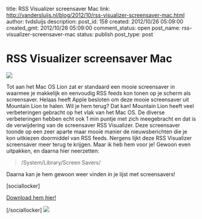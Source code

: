 title: RSS Visualizer screensaver Mac
link: http://vandersluijs.nl/blog/2012/10/rss-visualizer-screensaver-mac.html
author: tvdsluijs
description: 
post_id: 158
created: 2012/10/26 05:09:00
created_gmt: 2012/10/26 05:09:00
comment_status: open
post_name: rss-visualizer-screensaver-mac
status: publish
post_type: post

# RSS Visualizer screensaver Mac

![](/wp-content/uploads/2012/10/RSS-Visualizer-300x214.jpg)

Tot aan het Mac OS Lion zat er standaard een mooie screensaver in waarmee je makkelijk en eenvoudig RSS feeds kon tonen op je scherm als screensaver. Helaas heeft Apple besloten om deze mooie screensaver uit Mountain Lion te halen. Wil je hem terug? Dat kan! Mountain Lion heeft veel verbeteringen gebracht op het vlak van het Mac OS. De diverse verbeteringen hebben echt ook 1 min puntje met zich meegebracht en dat is de verwijdering van de screensaver RSS Visualizer. Deze screensaver toonde op een zeer aparte maar mooie manier de nieuwsberichten die je kon uitkiezen doormiddel van RSS feeds. Nergens lijkt deze RSS Visualizer screensaver meer terug te krijgen. Maar ik heb hem voor je! Gewoon even uitpakken, en daarna hier neerzetten: 

> /System/Library/Screen Savers/

Daarna kan je hem gewoon weer vinden in je lijst met screensavers! 

[sociallocker] 

[Download hem hier!](https://s3-eu-west-1.amazonaws.com/cpn.iamboredsoiblog.eu/RSS+Visualizer.qtz.gz)

[/sociallocker] ![](https://www.paypalobjects.com/en_US/i/scr/pixel.gif)